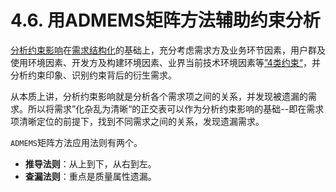 # 4.6. 用ADMEMS矩阵方法辅助约束分析

[分析约束影响](4.4.md)在[需求结构化](4.2.md)的基础上，充分考虑需求方及业务环节因素，用户群及使用环境因素、开发方及构建环境因素、业界当前技术环境因素等[”4类约束“](4.5.md)，并分析约束印象、识别约束背后的衍生需求。

从本质上讲，分析约束影响就是分析各个需求项之间的关系，并发现被遗漏的需求。所以将需求”化杂乱为清晰“的正交表可以作为分析约束影响的基础--即在需求项清晰定位的前提下，找到不同需求之间的关系，发现遗漏需求。

`ADMEMS`矩阵方法应用法则有两个。

- **推导法则**：从上到下，从右到左。
- **查漏法则**：重点是质量属性遗漏。
